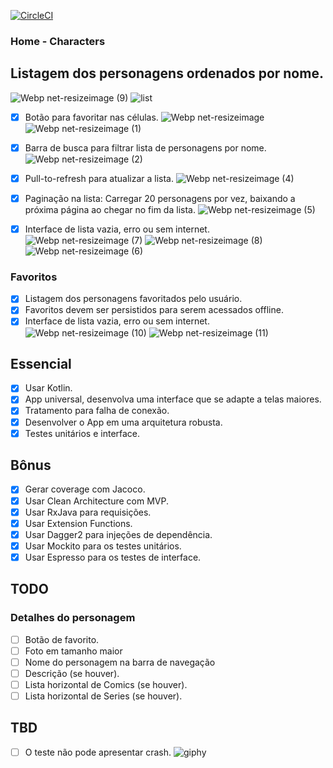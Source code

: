 [![CircleCI](https://circleci.com/gh/dpedroza/marvel-characters.svg?style=svg)](https://circleci.com/gh/dpedroza/marvel-characters)

### Home - Characters

## Listagem dos personagens ordenados por nome.
![Webp net-resizeimage (9)](https://user-images.githubusercontent.com/9497411/85238389-ecdc8d00-b403-11ea-83b6-1bc1f2099d65.png)
![list](https://user-images.githubusercontent.com/9497411/85237315-4e006280-b3fc-11ea-8276-4a5691c24f50.png)

- [x] Botão para favoritar nas células.
![Webp net-resizeimage](https://user-images.githubusercontent.com/9497411/85237677-0d561880-b3ff-11ea-82ae-df9fdb2ed002.png)
![Webp net-resizeimage (1)](https://user-images.githubusercontent.com/9497411/85237693-2fe83180-b3ff-11ea-8be5-1646181d3a13.png)

- [x] Barra de busca para filtrar lista de personagens por nome.
![Webp net-resizeimage (2)](https://user-images.githubusercontent.com/9497411/85237795-cc123880-b3ff-11ea-93fe-54e1d7dd88f4.png)

- [x] Pull-to-refresh para atualizar a lista.
![Webp net-resizeimage (4)](https://user-images.githubusercontent.com/9497411/85237862-4ba00780-b400-11ea-9154-37fca6922a5b.png)

- [x] Paginação na lista: Carregar 20 personagens por vez, baixando a próxima página ao chegar no fim da lista.
![Webp net-resizeimage (5)](https://user-images.githubusercontent.com/9497411/85237938-d7b22f00-b400-11ea-87db-ec2f0d15e184.png)

- [x] Interface de lista vazia, erro ou sem internet.
![Webp net-resizeimage (7)](https://user-images.githubusercontent.com/9497411/85237965-07613700-b401-11ea-97c2-0a76dd27f28a.png)
![Webp net-resizeimage (8)](https://user-images.githubusercontent.com/9497411/85238219-ef8ab280-b402-11ea-81bf-175c68010b9b.png)
![Webp net-resizeimage (6)](https://user-images.githubusercontent.com/9497411/85237947-ec8ec280-b400-11ea-9774-017edac37029.png)


### Favoritos

- [x] Listagem dos personagens favoritados pelo usuário.
- [x] Favoritos devem ser persistidos para serem acessados offline.
- [x] Interface de lista vazia, erro ou sem internet.
![Webp net-resizeimage (10)](https://user-images.githubusercontent.com/9497411/85238452-64aab780-b404-11ea-8916-183817d34f1e.png)
![Webp net-resizeimage (11)](https://user-images.githubusercontent.com/9497411/85238489-a63b6280-b404-11ea-8709-28b28af06a1f.png)

## Essencial

- [x] Usar Kotlin.
- [x] App universal, desenvolva uma interface que se adapte a telas maiores.
- [x] Tratamento para falha de conexão.
- [x] Desenvolver o App em uma arquitetura robusta.
- [x] Testes unitários e interface.

## Bônus

- [x] Gerar coverage com Jacoco.
- [x] Usar Clean Architecture com MVP.
- [x] Usar RxJava para requisições.
- [x] Usar Extension Functions.
- [x] Usar Dagger2 para injeções de dependência.
- [x] Usar Mockito para os testes unitários.
- [x] Usar Espresso para os testes de interface.

## TODO

### Detalhes do personagem

- [ ] Botão de favorito.
- [ ] Foto em tamanho maior 
- [ ] Nome do personagem na barra de navegação
- [ ] Descrição (se houver).
- [ ] Lista horizontal de Comics (se houver).
- [ ] Lista horizontal de Series (se houver).

## TBD
- [ ] O teste não pode apresentar crash.
![giphy](https://user-images.githubusercontent.com/9497411/85238544-0cc08080-b405-11ea-85e9-aedb80964ccc.gif)
